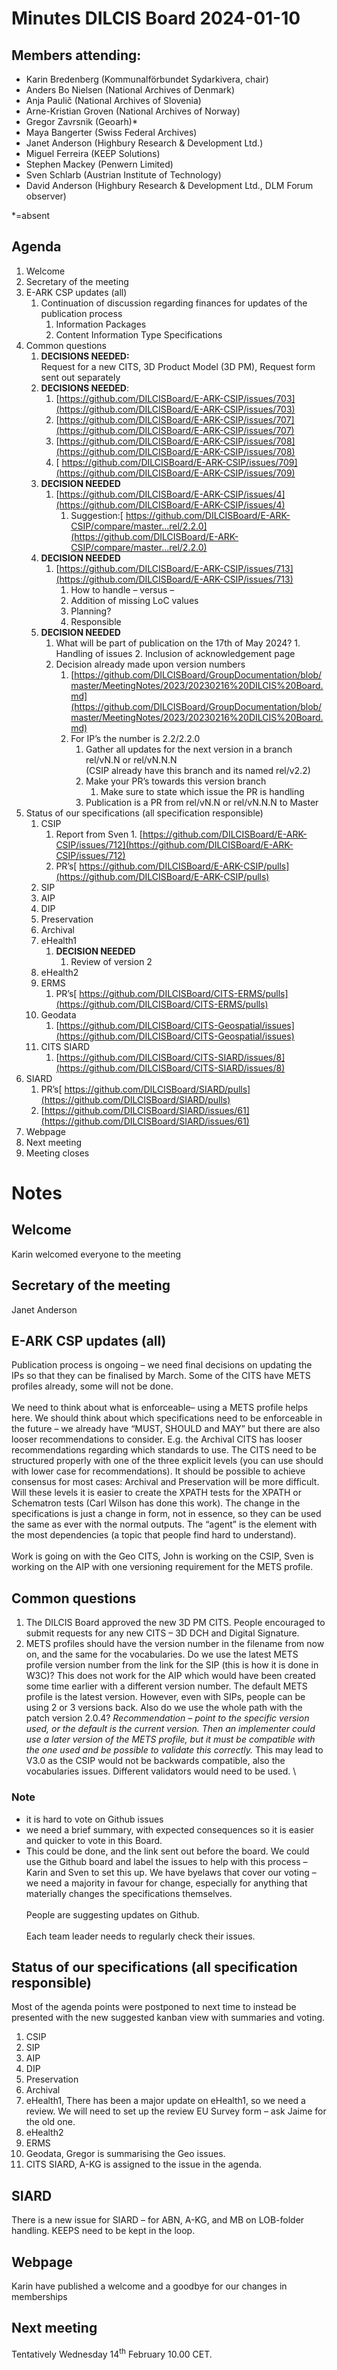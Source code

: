 # **Minutes DILCIS Board 2024-01-10**

## **Members attending:**



* Karin Bredenberg (Kommunalförbundet Sydarkivera, chair)
* Anders Bo Nielsen (National Archives of Denmark)
* Anja Paulič (National Archives of Slovenia)
* Arne-Kristian Groven (National Archives of Norway)
* Gregor Zavrsnik (Geoarh)*
* Maya Bangerter (Swiss Federal Archives)
* Janet Anderson (Highbury Research & Development Ltd.)
* Miguel Ferreira (KEEP Solutions)
* Stephen Mackey (Penwern Limited)
* Sven Schlarb (Austrian Institute of Technology)
* David Anderson (Highbury Research & Development Ltd., DLM Forum observer)

*=absent

## **Agenda**

1. Welcome
2. Secretary of the meeting
3. E-ARK CSP updates (all)
    1. Continuation of discussion regarding finances for updates of the publication process
        1. Information Packages
        2. Content Information Type Specifications
4. Common questions
   1. **DECISIONS NEEDED:** \
    Request for a new CITS, 3D Product Model (3D PM), Request form sent out separately
   2. **DECISIONS NEEDED**:
        1. [https://github.com/DILCISBoard/E-ARK-CSIP/issues/703](https://github.com/DILCISBoard/E-ARK-CSIP/issues/703)
        2. [https://github.com/DILCISBoard/E-ARK-CSIP/issues/707](https://github.com/DILCISBoard/E-ARK-CSIP/issues/707)
        3. [https://github.com/DILCISBoard/E-ARK-CSIP/issues/708](https://github.com/DILCISBoard/E-ARK-CSIP/issues/708)
        4. [ https://github.com/DILCISBoard/E-ARK-CSIP/issues/709](https://github.com/DILCISBoard/E-ARK-CSIP/issues/709)
    3. **DECISION NEEDED**
        1. [https://github.com/DILCISBoard/E-ARK-CSIP/issues/4](https://github.com/DILCISBoard/E-ARK-CSIP/issues/4)
            1. Suggestion:[ https://github.com/DILCISBoard/E-ARK-CSIP/compare/master...rel/2.2.0](https://github.com/DILCISBoard/E-ARK-CSIP/compare/master...rel/2.2.0)
    4. **DECISION NEEDED**
        1. [https://github.com/DILCISBoard/E-ARK-CSIP/issues/713](https://github.com/DILCISBoard/E-ARK-CSIP/issues/713)
            1. How to handle – versus –
            2. Addition of missing LoC values
            3. Planning?
            4. Responsible
    5. **DECISION NEEDED**
        1.   What will be part of publication on the 17th of May 2024?
            1. Handling of issues
            2. Inclusion of acknowledgement page
        2. Decision already made upon version numbers
            1. [https://github.com/DILCISBoard/GroupDocumentation/blob/master/MeetingNotes/2023/20230216%20DILCIS%20Board.md](https://github.com/DILCISBoard/GroupDocumentation/blob/master/MeetingNotes/2023/20230216%20DILCIS%20Board.md)
            2. For IP’s the number is 2.2/2.2.0
                1. Gather all updates for the next version in a branch rel/vN.N or rel/vN.N.N \
 (CSIP already have this branch and its named rel/v2.2)
                2. Make your PR’s towards this version branch
                    1.    Make sure to state which issue the PR is handling
                3. Publication is a PR from rel/vN.N or rel/vN.N.N to Master
5. Status of our specifications (all specification responsible)
    1. CSIP
        1.    Report from Sven
            1. [https://github.com/DILCISBoard/E-ARK-CSIP/issues/712](https://github.com/DILCISBoard/E-ARK-CSIP/issues/712)
        2. PR’s[ https://github.com/DILCISBoard/E-ARK-CSIP/pulls](https://github.com/DILCISBoard/E-ARK-CSIP/pulls)
    8. SIP
    9. AIP
    10. DIP
    11.  Preservation
    12. Archival
    13. eHealth1
        1. **DECISION NEEDED**
            1. Review of version 2
    14. eHealth2
    15. ERMS
        1. PR’s[ https://github.com/DILCISBoard/CITS-ERMS/pulls](https://github.com/DILCISBoard/CITS-ERMS/pulls)
    16. Geodata
        1. [https://github.com/DILCISBoard/CITS-Geospatial/issues](https://github.com/DILCISBoard/CITS-Geospatial/issues)
    17. CITS SIARD
        1. [https://github.com/DILCISBoard/CITS-SIARD/issues/8](https://github.com/DILCISBoard/CITS-SIARD/issues/8)
6. SIARD
    1. PR’s[ https://github.com/DILCISBoard/SIARD/pulls](https://github.com/DILCISBoard/SIARD/pulls)<span style="text-decoration:underline;"> </span>
    2. [https://github.com/DILCISBoard/SIARD/issues/61](https://github.com/DILCISBoard/SIARD/issues/61)
7. Webpage
8. Next meeting
9. Meeting closes

# **Notes**

## **Welcome**
Karin welcomed everyone to the meeting 
## **Secretary of the meeting**
Janet Anderson
## **E-ARK CSP updates (all)**
Publication process is ongoing – we need final decisions on updating the IPs so that they can be finalised by March. Some of the CITS have METS profiles already, some will not be done. \
 \
We need to think about what is enforceable– using a METS profile helps here. We should think about which specifications need to be enforceable in the future – we already have “MUST, SHOULD and MAY” but there are also looser recommendations to consider. E.g. the Archival CITS has looser recommendations regarding which standards to use. The CITS need to be structured properly with one of the three explicit levels (you can use should with lower case for recommendations). It should be possible to achieve consensus for most cases: Archival and Preservation will be more difficult. Will these levels it is easier to create the XPATH tests for the XPATH or Schematron tests (Carl Wilson has done this work). The change in the specifications is just a change in form, not in essence, so they can be used the same as ever with the normal outputs. The “agent” is the element with the most dependencies (a topic that people find hard to understand). \
 \
Work is going on with the Geo CITS, John is working on the CSIP, Sven is working on the AIP with one versioning requirement for the METS profile.
## **Common questions**
   1. The DILCIS Board approved the new 3D PM CITS. People encouraged to submit requests for any new CITS – 3D DCH and Digital Signature.
   2. METS profiles should have the version number in the filename from now on, and the same for the vocabularies. Do we use the latest METS profile version number from the link for the SIP (this is how it is done in W3C)? This does not work for the AIP which would have been created some time earlier with a different version number. The default METS profile is the latest version. However, even with SIPs, people can be using 2 or 3 versions back. Also do we use the whole path with the patch version 2.0.4? _Recommendation – point to the specific version used, or the default is the current version. Then an implementer could use a later version of the METS profile, but it must be compatible with the one used and be possible to validate this correctly._ This may lead to V3.0 as the CSIP would not be backwards compatible, also the vocabularies issues. Different validators would need to be used. 
 \
### Note
* it is hard to vote on Github issues
* we need a brief summary, with expected consequences so it is easier and quicker to vote in this Board.
* This could be done, and the link sent out before the board. We could use the Github board and label the issues to help with this process – Karin and Sven to set this up. We have byelaws that cover our voting – we need a majority in favour for change, especially for anything that materially changes the specifications themselves. \
  \
People are suggesting updates on Github.  \
 \
Each team leader needs to regularly check their issues.
## Status of our specifications (all specification responsible) 
Most of the agenda points were postponed to next time to instead be presented with the new suggested kanban view with summaries and voting.

1. CSIP
2. SIP
3. AIP
4. DIP
5.  Preservation
6. Archival
7. eHealth1, There has been a major update on eHealth1, so we need a review. We will need to set up the review EU Survey form – ask Jaime for the old one.
8. eHealth2
9. ERMS
10. Geodata, Gregor is summarising the Geo issues. 
11. CITS SIARD, A-KG is assigned to the issue in the agenda.
## SIARD
There is a new issue for SIARD – for ABN, A-KG, and MB on LOB-folder handling. KEEPS need to be kept in the loop.
## Webpage
Karin have published a welcome and a goodbye for our changes in memberships
## Next meeting
Tentatively Wednesday 14<sup>th</sup> February 10.00 CET.

